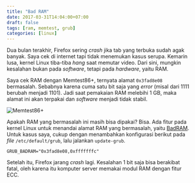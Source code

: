 ```yaml
---
title: "Bad RAM"
date: 2017-03-31T14:04:00+07:00
draft: false
tags: [ram, memtest, grub]
categories: [linux]
---
```


Dua bulan terakhir, Firefox sering *crash* jika tab yang terbuka sudah agak banyak.
Saya cek di internet tapi tidak menemukan kasus serupa.
Kemarin lusa, kernel Linux tiba-tiba *hang* saat memutar video.
Dari sini, mungkin kesalahan bukan pada *software*, tetapi pada *hardware*, yaitu RAM.

Saya cek RAM dengan Memtest86+, ternyata alamat `0x3fad8e08` bermasalah.
Sebabnya karena cuma satu bit saja yang *error* (misal dari 1111 berubah menjadi 1101).
Jadi saat pemakaian RAM melebihi 1 GB, maka alamat ini akan terpakai dan *software* menjadi tidak stabil.

![Memtest86+](/badram.jpg)

Apakah RAM yang bermasalah ini masih bisa dipakai? Bisa.
Ada fitur pada kernel Linux untuk menandai alamat RAM yang bermasalah, yaitu [BadRAM](https://help.ubuntu.com/community/BadRAM).
Untuk kasus saya, cukup dengan menambahkan konfigurasi berikut pada *file* `/etc/default/grub`, lalu jalankan `update-grub`.

    GRUB_BADRAM="0x3fad8e08,0xfffffffc"

Setelah itu, Firefox jarang *crash* lagi.
Kesalahan 1 bit saja bisa berakibat fatal, oleh karena itu komputer server memakai modul RAM dengan fitur ECC.
